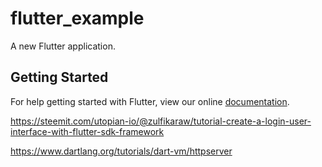 # flutter_example

A new Flutter application.

## Getting Started

For help getting started with Flutter, view our online
[documentation](https://flutter.io/).

https://steemit.com/utopian-io/@zulfikaraw/tutorial-create-a-login-user-interface-with-flutter-sdk-framework

https://www.dartlang.org/tutorials/dart-vm/httpserver
